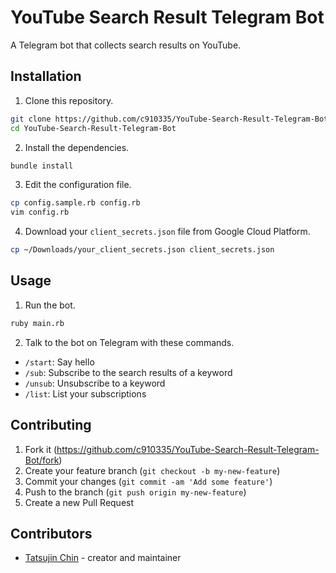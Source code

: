 # YouTube Search Result Telegram Bot

A Telegram bot that collects search results on YouTube.

## Installation

1. Clone this repository.

```sh
git clone https://github.com/c910335/YouTube-Search-Result-Telegram-Bot.git
cd YouTube-Search-Result-Telegram-Bot
```

2. Install the dependencies.

```sh
bundle install
```

3. Edit the configuration file.

```sh
cp config.sample.rb config.rb
vim config.rb
```

4. Download your `client_secrets.json` file from Google Cloud Platform.

```sh
cp ~/Downloads/your_client_secrets.json client_secrets.json
```

## Usage

1. Run the bot.

```sh
ruby main.rb
```

2. Talk to the bot on Telegram with these commands.

- `/start`: Say hello
- `/sub`: Subscribe to the search results of a keyword
- `/unsub`: Unsubscribe to a keyword
- `/list`: List your subscriptions

## Contributing

1. Fork it (<https://github.com/c910335/YouTube-Search-Result-Telegram-Bot/fork>)
2. Create your feature branch (`git checkout -b my-new-feature`)
3. Commit your changes (`git commit -am 'Add some feature'`)
4. Push to the branch (`git push origin my-new-feature`)
5. Create a new Pull Request

## Contributors

- [Tatsujin Chin](https://github.com/c910335) - creator and maintainer
